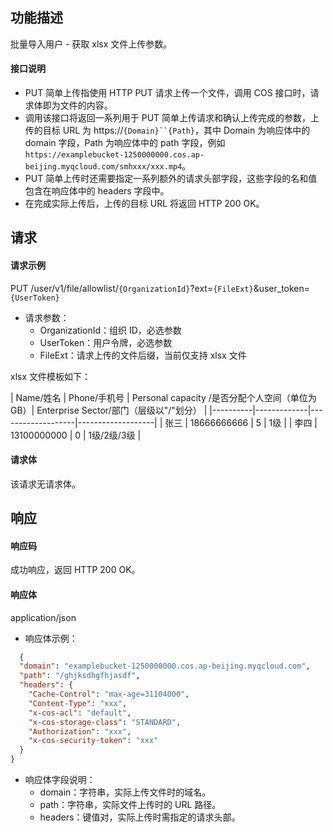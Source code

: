 ## 功能描述

批量导入用户 - 获取 xlsx 文件上传参数。

#### 接口说明

  - PUT 简单上传指使用 HTTP PUT 请求上传一个文件，调用 COS 接口时，请求体即为文件的内容。
  - 调用该接口将返回一系列用于 PUT 简单上传请求和确认上传完成的参数，上传的目标 URL 为 https://`{Domain}``{Path}`，其中 Domain 为响应体中的 domain 字段，Path 为响应体中的 path 字段，例如 `https://examplebucket-1250000000.cos.ap-beijing.myqcloud.com/smhxxx/xxx.mp4`。
  - PUT 简单上传时还需要指定一系列额外的请求头部字段，这些字段的名和值包含在响应体中的 headers 字段中。
  - 在完成实际上传后，上传的目标 URL 将返回 HTTP 200 OK。

## 请求

#### 请求示例

PUT /user/v1/file/allowlist/`{OrganizationId}`?ext=`{FileExt}`&user_token=`{UserToken}`

- 请求参数：
  - OrganizationId：组织 ID，必选参数
  - UserToken：用户令牌，必选参数
  - FileExt：请求上传的文件后缀，当前仅支持 xlsx 文件

xlsx 文件模板如下：

  | Name/姓名     | Phone/手机号       | Personal capacity /是否分配个人空间（单位为GB）| Enterprise Sector/部门（层级以"/"划分） |
      |----------|-------------|-------------------|-------------------|
  | 张三 | 18666666666 | 5                 | 1级             |
  |      李四    |    13100000000         |     0              |    1级/2级/3级               |


#### 请求体

该请求无请求体。

## 响应

#### 响应码

成功响应，返回 HTTP 200 OK。

#### 响应体

application/json

- 响应体示例：
```json
  {
  "domain": "examplebucket-1250000000.cos.ap-beijing.myqcloud.com",
  "path": "/ghjksdhgfhjasdf",
  "headers": {
    "Cache-Control": "max-age=31104000",
    "Content-Type": "xxx",
    "x-cos-acl": "default",
    "x-cos-storage-class": "STANDARD",
    "Authorization": "xxx",
    "x-cos-security-token": "xxx"
  }
}
```
- 响应体字段说明：
  - domain：字符串，实际上传文件时的域名。
  - path：字符串，实际文件上传时的 URL 路径。
  - headers：键值对，实际上传时需指定的请求头部。
